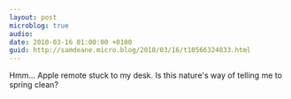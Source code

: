 ```yaml
---
layout: post
microblog: true
audio: 
date: 2010-03-16 01:00:00 +0100
guid: http://samdeane.micro.blog/2010/03/16/t10566324833.html
---
```

Hmm... Apple remote stuck to my desk. Is this nature's way of telling me to spring clean?
